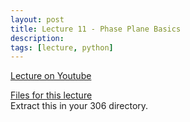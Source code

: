 ```yaml
---
layout: post
title: Lecture 11 - Phase Plane Basics
description:
tags: [lecture, python]
---
```


[Lecture on Youtube](https://www.youtube.com/watch?v=h2jjdzJYqBc)

[Files for this lecture](https://buffalo.box.com/s/lgshn82jqro5ch6dpd169uikoowj750v)  
Extract this in your 306 directory.